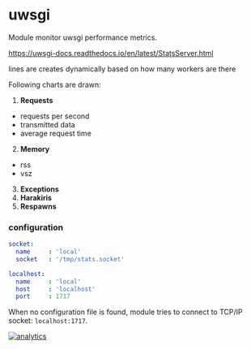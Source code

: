 # uwsgi

Module monitor uwsgi performance metrics.

https://uwsgi-docs.readthedocs.io/en/latest/StatsServer.html

lines are creates dynamically based on how many workers are there

Following charts are drawn:

1. **Requests**
 * requests per second
 * transmitted data
 * average request time

2. **Memory**
 * rss
 * vsz

3. **Exceptions**
4. **Harakiris**
5. **Respawns**

### configuration

```yaml
socket:
  name     : 'local'
  socket   : '/tmp/stats.socket'

localhost:
  name     : 'local'
  host     : 'localhost'
  port     : 1717
```

When no configuration file is found, module tries to connect to TCP/IP socket: `localhost:1717`.

[![analytics](https://www.google-analytics.com/collect?v=1&aip=1&t=pageview&_s=1&ds=github&dr=https%3A%2F%2Fgithub.com%2Fnetdata%2Fnetdata&dl=https%3A%2F%2Fmy-netdata.io%2Fgithub%2Fcollectors%2Fpython.d.plugin%2Fuwsgi%2FREADME&_u=MAC~&cid=5792dfd7-8dc4-476b-af31-da2fdb9f93d2&tid=UA-64295674-3)]()
